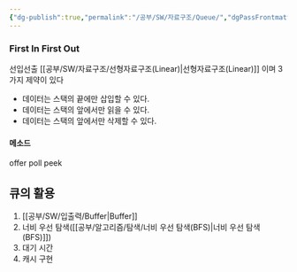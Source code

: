 ```yaml
---
{"dg-publish":true,"permalink":"/공부/SW/자료구조/Queue/","dgPassFrontmatter":true}
---
```


### First In First Out
선입선출
[[공부/SW/자료구조/선형자료구조(Linear)\|선형자료구조(Linear)]] 이며 3가지 제약이 있다

- 데이터는 스택의 끝에만 삽입할 수 있다.
- 데이터는 스택의 앞에서만 읽을 수 있다.
- 데이터는 스택의 앞에서만 삭제할 수 있다.

#### 메소드
offer
poll
peek

## 큐의 활용
1. [[공부/SW/입출력/Buffer\|Buffer]]
2. 너비 우선 탐색([[공부/알고리즘/탐색/너비 우선 탐색(BFS)\|너비 우선 탐색(BFS)]])
3. 대기 시간
4. 캐시 구현